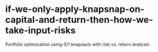 # if-we-only-apply-knapsnap-on-capital-and-return-then-how-we-take-input-risks
Portfolio optimization using 0/1 knapsack with risk vs. return analysis
